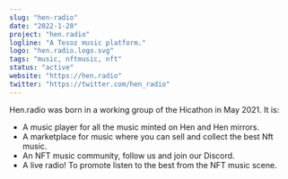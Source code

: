 ```yaml
---
slug: "hen-radio"
date: "2022-1-20"
project: "hen.radio"
logline: "A Tesoz music platform."
logo: "hen.radio.logo.svg"
tags: "music, nftmusic, nft"
status: "active"
website: "https://hen.radio"
twitter: "https://twitter.com/hen_radio"
---
```


Hen.radio was born in a working group of the Hicathon in May 2021.
It is:
 - A music player for all the music minted on Hen and Hen mirrors.
 - A marketplace for music where you can sell and collect the best Nft music.
 - An NFT music community, follow us and join our Discord.
 - A live radio! To promote listen to the best from the NFT music scene.